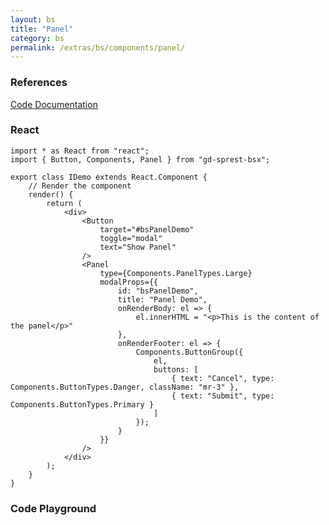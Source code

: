 ```yaml
---
layout: bs
title: "Panel"
category: bs
permalink: /extras/bs/components/panel/
---
```


### References

<div class="bs">
    <div class="list-group">
        <a class="list-group-item list-group-item-action" href="/docs/sprest-bs/modules/_components_panel_d_.html">Code Documentation</a>
    </div>
</div>

### React

```tsx
import * as React from "react";
import { Button, Components, Panel } from "gd-sprest-bsx";

export class IDemo extends React.Component {
    // Render the component
    render() {
        return (
            <div>
                <Button
                    target="#bsPanelDemo"
                    toggle="modal"
                    text="Show Panel"
                />
                <Panel
                    type={Components.PanelTypes.Large}
                    modalProps={{
                        id: "bsPanelDemo",
                        title: "Panel Demo",
                        onRenderBody: el => {
                            el.innerHTML = "<p>This is the content of the panel</p>"
                        },
                        onRenderFooter: el => {
                            Components.ButtonGroup({
                                el,
                                buttons: [
                                    { text: "Cancel", type: Components.ButtonTypes.Danger, className: "mr-3" },
                                    { text: "Submit", type: Components.ButtonTypes.Primary }
                                ]
                            });
                        }
                    }}
                />
            </div>
        );
    }
}
```

### Code Playground

<div id="playground" class="bs"></div>
<script type="text/javascript">
    // Wait for the page to load
    window.addEventListener("load", function() {
        // Create the code editor
        var editor = CodeEditor(document.getElementById("playground"), true, [
            '// Create the button',
            'Components.Button({',
            '\tel: app,',
            '\ttarget: "#bsPanelDemo",',
            '\ttext: "Show Panel",',
            '\ttoggle: "modal"',
            '});',
            '',
            '// Get the panel element',
            'var elPanel = document.querySelector("#panel-demo");',
            'if(elPanel === null) {',
            '\t// Create the element to contain the panel',
            '\telPanel = document.createElement("div");',
            '\telPanel.id = "panel-demo";',
            '\tdocument.body.appendChild(elPanel);',
            '}',
            '',
            '// Create the panel',
            'var panel = Components.Panel({',
            '\tel: elPanel,',
            '\ttype: $REST.Components.PanelTypes.Large,',
            '\tmodalProps: {',
            '\t\tid: "bsPanelDemo",',
            '\t\ttitle: "Panel Demo",',
            '\t\tonRenderBody: function(el) {',
            '\t\t\t// Render the body',
            '\t\t\tel.innerHTML = "<p>This is the content of the panel</p>";',
            '\t\t},',
            '\t\tonRenderFooter: function(el) {',
            '\t\t\t// Create the button group',
            '\t\t\tComponents.ButtonGroup({',
            '\t\t\t\tel: el,',
            '\t\t\t\tbuttons: [',
            '\t\t\t\t\t{ text: "Cancel", type: Components.ButtonTypes.Danger, className: "mr-3" },',
            '\t\t\t\t\t{ text: "Submit", type: Components.ButtonTypes.Primary }',
            '\t\t\t\t]',
            '\t\t\t});',
            '\t\t}',
            '\t},',
            '});',
            '',
            '// Modals require some styling',
            'panel.modal.el.style.margin = "0";'
        ].join('\n'));
    });
</script>